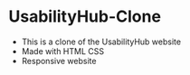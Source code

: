 # UsabilityHub-Clone
- This is a clone of the UsabilityHub website
- Made with HTML CSS
- Responsive website
